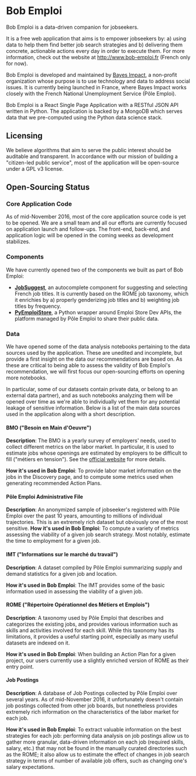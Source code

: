# Bob Emploi
Bob Emploi is a data-driven companion for jobseekers.

It is a free web application that aims is to empower jobseekers by: a) using data to help them find better job search strategies and b) delivering them concrete, actionable actions every day in order to execute them. For more information, check out the website at http://www.bob-emploi.fr (French only for now).

Bob Emploi is developed and maintained by [Bayes Impact](http://www.bayesimpact.org), a non-profit organization whose purpose is to use technology and data to address social issues. It is currently being launched in France, where Bayes Impact works closely with the French National Unemployment Service (Pôle Emploi).

Bob Emploi is a React Single Page Application with a RESTful JSON API written in Python. The application is backed by a MongoDB which serves data that we pre-computed using the Python data science stack.

## Licensing

We believe algorithms that aim to serve the public interest should be auditable and transparent. In accordance with our mission of building a "citizen-led public service", most of the application will be open-source under a GPL v3 license.

## Open-Sourcing Status
### Core Application Code
As of mid-November 2016, most of the core application source code is yet to be opened. We are a small team and all our efforts are currently focused on application launch and follow-ups. The front-end, back-end, and application logic will be opened in the coming weeks as development stabilizes.

### Components
We have currently opened two of the components we built as part of Bob Emploi:
- **[JobSuggest](https://github.com/bayesimpact/french-job-suggest)**, an autocomplete component for suggesting and selecting French job titles. It is currently based on the ROME job taxonomy, which it enrichies by a) properly genderizing job titles and b) weighting job titles by frequency.
- **[PyEmploiStore](https://github.com/bayesimpact/python-emploi-store)**, a Python wrapper around Emploi Store Dev APIs, the platform managed by Pôle Emploi to share their public data.

### Data
We have opened some of the data analysis notebooks pertaining to the data sources used by the application. These are unedited and incomplete, but provide a first insight on the data our recommendations are based on. As these are critical to being able to assess the validity of Bob Emploi's recommendation, we will first focus our open-sourcing efforts on opening more notebooks.

In particular, some of our datasets contain private data, or belong to an external data partner), and as such notebooks analyzing them will be opened over time as we're able to individually vet them for any potential leakage of sensitive information. Below is a list of the main data sources used in the application along with a short description.

#### BMO ("Besoin en Main d'Oeuvre")
**Description**: The BMO is a yearly survey of employers' needs, used to collect different metrics on the labor market. In particular, it is used to estimate jobs whose openings are estimated by employers to be difficult to fill ("métiers en tension"). See the [official website](http://bmo.pole-emploi.org/) for more details.

**How it's used in Bob Emploi**: To provide labor market information on the jobs in the Discovery page, and to compute some metrics used when generating recommended Action Plans.

#### Pôle Emploi Administrative File
**Description**: An anonymized sample of jobseeker's registered with Pôle Emploi over the past 10 years, amounting to millions of individual trajectories. This is an extremely rich dataset but obviously one of the most sensitive.
**How it's used in Bob Emploi**: To compute a variety of metrics assessing the viability of a given job search strategy. Most notably, estimate the time to employment for a given job.


#### IMT ("Informations sur le marché du travail")
**Description**: A dataset compiled by Pôle Emploi summarizing supply and demand statistics for a given job and location.

**How it's used in Bob Emploi**: The IMT provides some of the basic information used in assessing the viability of a given job.

#### ROME  ("Répertoire Opérationnel des Métiers et Emplois")
**Description**: A taxonomy used by Pôle Emploi that describes and categorizes the existing jobs, and provides various information such as skills and activities involved for each skill. While this taxonomy has its limitations, it provides a useful starting point, especially as many useful datasets are indexed on it.

**How it's used in Bob Emploi**: When building an Action Plan for a given project, our users currently use a slightly enriched version of ROME as their entry point.

#### Job Postings
**Description**: A database of Job Postings collected by Pôle Emploi over several years. As of mid-November 2016, it unfortunately doesn't contain job postings collected from other job boards, but nonetheless provides extremely rich information on the characteristics of the labor market for each job.

**How it's used in Bob Emploi**: To extract valuable information on the best strategies for each job: performing data analysis on job postings allow us to gather more granular, data-driven information on each job (required skills, salary, etc.) that may not be found in the manually curated directories such as the ROME; it also allow us to estimate the effect of changes in job search strategy in terms of number of available job offers, such as changing one's salary expectations.
